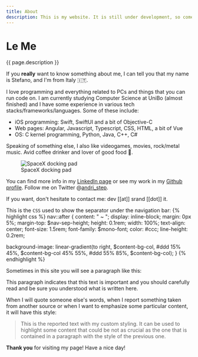 ```yaml
---
title: About
description: This is my website. It is still under development, so come back in a few days to check if it is ready.
---
```


# Le Me

<p>
{{ page.description }}
</p>

<p>
If you <strong>really</strong> want to know something about me, I can tell you
that my name is Stefano, and I'm from Italy 🇮🇹.
</p>

<p>
I love programming and everything related to PCs and things that you can run
code on.
I am currently studying Computer Science at UniBo (almost finished) and I have
some experience in various tech stacks/frameworks/languages.
Some of these include:

<ul>
<li>iOS programming: Swift, SwiftUI and a bit of Objective-C</li>
<li>Web pages: Angular, Javascript, Typescript, CSS, HTML, a bit of Vue</li>
<li>OS: C kernel programming, Python, Java, C++, C#</li>
</ul>
</p>

<p>
Speaking of something else, I also like videogames, movies, rock/metal music.
Avid coffee drinker and lover of good food 🍕.
</p>

<figure class="imgfigure">
<img src="https://live.staticflickr.com/4851/44966982075_e6a168e2cc_b.jpg" alt="SpaceX docking pad"/>
<figcaption>
SpaceX docking pad
</figcaption>
</figure>

<p>
You can find more info in my <a href="https://www.linkedin.com/in/stefanoandriolo/" target="_blank" rel="noreferrer noopener">LinkedIn page</a>
or see my work in my <a href="https://github.com/steppp" target="_blank" rel="noreferrer noopener">Github profile</a>.
Follow me on Twitter @<a href="https://twitter.com/andri_step" target="_blank" rel="noreferrer noopener">andri_step</a>.

If you want, don't hesitate to contact me: dev [[at]] srand [[dot]] it.
</p>

<p>
This is the <code>CSS</code> used to show the separator under the navigation bar:
{% highlight css %}
nav::after {
  content: " ~ ";
  display: inline-block;
  margin: 0px 5%;
  margin-top: $nav-sep-height;
  height: 0.1rem;
  width: 100%;
  text-align: center;
  font-size: 1.5rem;
  font-family: $mono-font;
  color: #ccc;
  line-height: 0.2rem;

  background-image: linear-gradient(to right, $content-bg-col, #ddd 15% 45%, $content-bg-col 45% 55%, #ddd 55% 85%, $content-bg-col);
}
{% endhighlight %}
</p>

Sometimes in this site you will see a paragraph like this:

<p class="payattention">
This paragraph indicates that this text is important and you should carefully read and be sure you understood what is written here.
</p>

When I will quote someone else's words, when I report something taken from another source or when I want to emphasize some particular content, it will have this style:

<blockquote>
This is the reported text with my custom styling. It can be used to highlight some content that could be not as crucial as the one that is contained in a paragraph with the style of the previous one.
</blockquote>

<p>
<strong>Thank you</strong> for visiting my page! Have a nice day!
</p>
